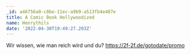```yaml
---
_id: a46756a0-c8be-11ec-a9b9-a513fb4e487e
title: A Comic Book Hollywoodized
name: Henrythils
date: '2022-04-30T19:49:27.203Z'
---
```

Wir wissen, wie man reich wird und du? https://2f-2f.de/gotodate/promo
